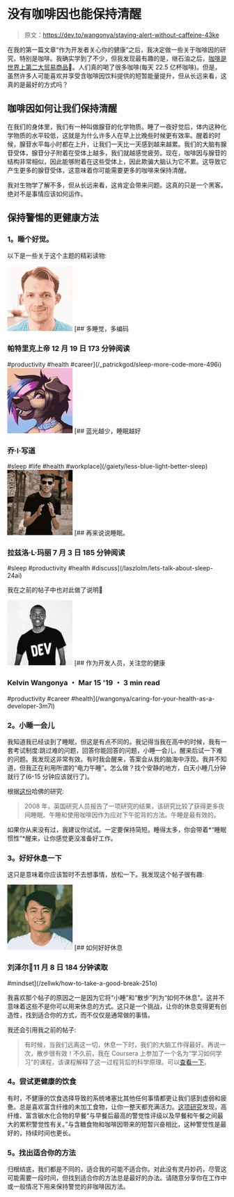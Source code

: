 # 没有咖啡因也能保持清醒

> 原文：<https://dev.to/wangonya/staying-alert-without-caffeine-43ke>

在我的第一篇文章“作为开发者关心你的健康”之后，我决定做一些关于咖啡因的研究，特别是咖啡。我确实学到了不少，但我发现最有趣的是，继石油之后，[咖啡是世界上第二大贸易商品](https://capital.com/top-5-most-traded-commodities-in-the-world)🤯。人们真的喝了很多咖啡(每天 22.5 亿杯咖啡)。但是，虽然许多人可能喜欢并享受含咖啡因饮料提供的短暂能量提升，但从长远来看，这真的是最好的方式吗？

## 咖啡因如何让我们保持清醒

在我们的身体里，我们有一种叫做腺苷的化学物质。睡了一夜好觉后，体内这种化学物质的水平较低，这就是为什么许多人在早上比晚些时候更有效率。醒着的时候，腺苷水平每小时都在上升，让我们一天比一天感到越来越累。我们的大脑有腺苷受体，腺苷分子附着在受体上越多，我们就越感觉疲劳。现在，咖啡因与腺苷的结构非常相似，因此能够附着在这些受体上，因此欺骗大脑认为它不累。这导致它产生更多的腺苷受体，这意味着你可能需要更多的咖啡来保持清醒。

我对生物学了解不多，但从长远来看，这肯定会带来问题。这真的只是一个黑客。绝对不是事情应该如何运作。

## 保持警惕的更健康方法

### 1。睡个好觉。

以下是一些关于这个主题的精彩读物:

[![_patrickgod](img/72a2d1a8de0eebe269e710735267971e.png)](/_patrickgod) [## 多睡觉，多编码

### 帕特里克上帝 12 月 19 日 173 分钟阅读

#productivity #health #career](/_patrickgod/sleep-more-code-more-496i)[![gaiety](img/db61b6718fff78c3e04216a175bdbdda.png)](/gaiety) [## 蓝光越少，睡眠越好

### 乔·l·写道

#sleep #life #health #workplace](/gaiety/less-blue-light-better-sleep)[![laszlolm](img/dfcbc62c5f67ba06eaaa04a26de857f7.png)](/laszlolm) [## 再来说说睡眠。

### 拉兹洛·L·玛丽 7 月 3 日 185 分钟阅读

#sleep #productivity #health #discuss](/laszlolm/lets-talk-about-sleep-24ai)

我在之前的帖子中也对此做了说明🙂

[![wangonya](img/f24a24d0096b366df3522b3e07664d45.png)](/wangonya) [## 作为开发人员，关注您的健康

### Kelvin Wangonya ・ Mar 15 '19 ・ 3 min read

#productivity #career #health](/wangonya/caring-for-your-health-as-a-developer-3m7l)

### 2。小睡一会儿

我知道我已经谈到了睡眠，但这是有点不同的。我记得当我在高中的时候，我有一套考试制度:跳过难的问题，回答你能回答的问题，小睡一会儿，醒来后试一下难的问题。我发现这非常有效。有时我会醒来，答案会从我的脑海中浮现。我并不知道，但我正在利用所谓的“电力午睡”。怎么做？找个安静的地方，白天小睡几分钟就行了(6-15 分钟应该就行了)。

根据[这份](https://www.health.harvard.edu/newsletter_article/napping-may-not-be-such-a-no-no)哈佛的研究:

> 2008 年，英国研究人员报告了一项研究的结果，该研究比较了获得更多夜间睡眠、午睡和使用咖啡因作为应对下午驼背的方法。午睡是最有效的。

如果你从来没有过，我建议你试试。一定要保持简短。睡得太多，你会带着*“睡眠惯性”*醒来，让你感觉更没准备好工作。

### 3。好好休息一下

这只是意味着你应该暂时不去想事情，放松一下。我发现这个帖子很有趣:

[![zellwk](img/0756c2fa1292c7aff5ae45eab4583838.png)](/zellwk) [## 如何好好休息

### 刘泽尔🤗11 月 8 日 184 分钟读取

#mindset](/zellwk/how-to-take-a-good-break-251o)

我喜欢那个帖子的原因之一是因为它将“小睡”和“散步”列为“如何不休息”。这并不意味着这些不是你可以用来休息的方式。这只是一个挑战，让你的休息变得更有创造性，找到适合你的方式，而不仅仅是通常做的事情。

我还会引用我之前的帖子:

> 有时候，当我们远离这一切，休息一下时，我们的大脑工作得最好。再说一次，散步很有效！不久前，我在 Coursera 上参加了一个名为“学习如何学习”的课程，该课程解释了这一过程背后的科学原理。可以[查看一下](https://www.coursera.org/lecture/learning-how-to-learn/introduction-to-the-focused-and-diffuse-modes-75EsZ)。

### 4。尝试更健康的饮食

有时，不健康的饮食选择导致的系统堵塞比其他任何事情都更让我们感到虚弱和疲惫。总是喜欢富含纤维的未加工食物，让你一整天都充满活力。[这项研究](https://www.ncbi.nlm.nih.gov/pubmed/10435117)发现，高纤维、富含碳水化合物的早餐“与早餐后最高的警觉性评级以及早餐和午餐之间最大的累积警觉性有关。”与含糖食物和咖啡因带来的短暂兴奋相比，这种警觉性是最好的，持续时间也更长。

### 5。找出适合你的方法

归根结底，我们都是不同的，适合我的可能不适合你。对此没有灵丹妙药，尽管这可能需要一段时间，但找到适合你的方法总是最好的办法。请随意分享你在工作中或一般情况下用来保持警觉的非咖啡因方法。